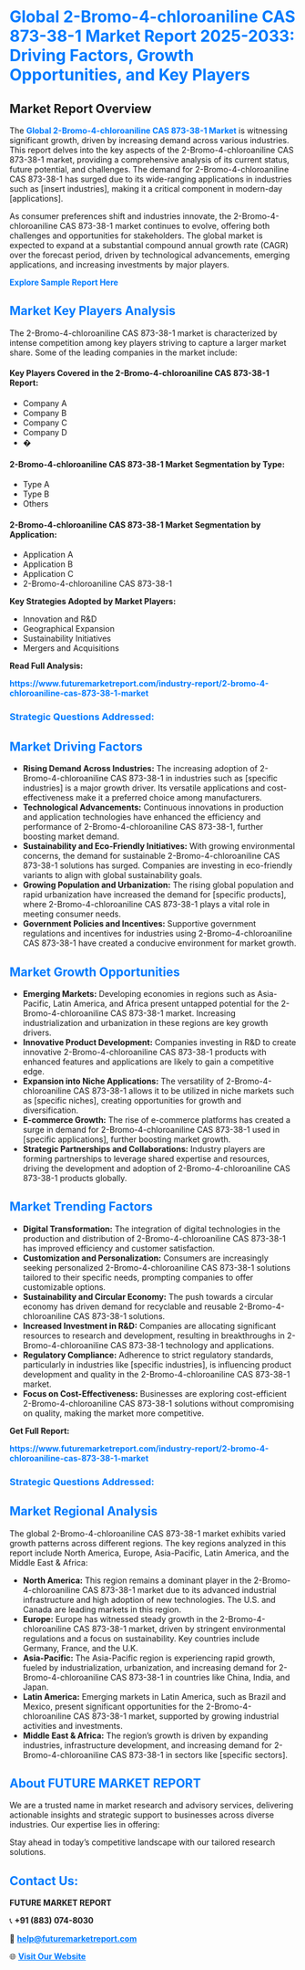 <h1 style="color: #007BFF;">Global 2-Bromo-4-chloroaniline CAS 873-38-1 Market Report 2025-2033: Driving Factors, Growth Opportunities, and Key Players</h1>

<section id="overview">
<h2>Market Report Overview</h2>
<p>The <a href="https://www.futuremarketreport.com/industry-report/2-bromo-4-chloroaniline-cas-873-38-1-market" style="color: #007BFF; text-decoration: none;"><strong>Global 2-Bromo-4-chloroaniline CAS 873-38-1 Market</strong></a> is witnessing significant growth, driven by increasing demand across various industries. This report delves into the key aspects of the 2-Bromo-4-chloroaniline CAS 873-38-1 market, providing a comprehensive analysis of its current status, future potential, and challenges. The demand for 2-Bromo-4-chloroaniline CAS 873-38-1 has surged due to its wide-ranging applications in industries such as [insert industries], making it a critical component in modern-day [applications].</p>
<p>As consumer preferences shift and industries innovate, the 2-Bromo-4-chloroaniline CAS 873-38-1 market continues to evolve, offering both challenges and opportunities for stakeholders. The global market is expected to expand at a substantial compound annual growth rate (CAGR) over the forecast period, driven by technological advancements, emerging applications, and increasing investments by major players.</p>
</section>

<section id="overview">
<p><a href="https://www.futuremarketreport.com/request-sample/reportId=111286" style="color: #007BFF; text-decoration: none;"><strong>Explore Sample Report Here</strong></a></p>
</section>

<section id="key-players">
<h2 style="color: #007BFF;">Market Key Players Analysis</h2>
<p>The 2-Bromo-4-chloroaniline CAS 873-38-1 market is characterized by intense competition among key players striving to capture a larger market share. Some of the leading companies in the market include:</p>
<h4>Key Players Covered in the 2-Bromo-4-chloroaniline CAS 873-38-1 Report:</h4>
<ul><li>Company A</li><li>Company B</li><li>Company C</li><li>Company D</li><li>�</li></ul>
<h4>2-Bromo-4-chloroaniline CAS 873-38-1 Market Segmentation by Type:</h4>
<ul><li>Type A</li><li>Type B</li><li>Others</li></ul>

<h4>2-Bromo-4-chloroaniline CAS 873-38-1 Market Segmentation by Application:</h4>
<ul><li>Application A</li><li>Application B</li><li>Application C</li><li>2-Bromo-4-chloroaniline CAS 873-38-1</li></ul>
<p><strong>Key Strategies Adopted by Market Players:</strong></p>
<ul>
<li>Innovation and R&D</li>
<li>Geographical Expansion</li>
<li>Sustainability Initiatives</li>
<li>Mergers and Acquisitions</li>
</ul>
</section>

<section>
<p><strong>Read Full Analysis: </strong></p><a href="https://www.futuremarketreport.com/industry-report/2-bromo-4-chloroaniline-cas-873-38-1-market" style="color: #007BFF; text-decoration: none;"><strong>https://www.futuremarketreport.com/industry-report/2-bromo-4-chloroaniline-cas-873-38-1-market</strong></a>
<h3 style="color: #007BFF;">Strategic Questions Addressed:</h3>
</section>

<section id="driving-factors">
<h2 style="color: #007BFF;">Market Driving Factors</h2>
<ul>
<li><strong>Rising Demand Across Industries:</strong> The increasing adoption of 2-Bromo-4-chloroaniline CAS 873-38-1 in industries such as [specific industries] is a major growth driver. Its versatile applications and cost-effectiveness make it a preferred choice among manufacturers.</li>
<li><strong>Technological Advancements:</strong> Continuous innovations in production and application technologies have enhanced the efficiency and performance of 2-Bromo-4-chloroaniline CAS 873-38-1, further boosting market demand.</li>
<li><strong>Sustainability and Eco-Friendly Initiatives:</strong> With growing environmental concerns, the demand for sustainable 2-Bromo-4-chloroaniline CAS 873-38-1 solutions has surged. Companies are investing in eco-friendly variants to align with global sustainability goals.</li>
<li><strong>Growing Population and Urbanization:</strong> The rising global population and rapid urbanization have increased the demand for [specific products], where 2-Bromo-4-chloroaniline CAS 873-38-1 plays a vital role in meeting consumer needs.</li>
<li><strong>Government Policies and Incentives:</strong> Supportive government regulations and incentives for industries using 2-Bromo-4-chloroaniline CAS 873-38-1 have created a conducive environment for market growth.</li>
</ul>
</section>

<section id="growth-opportunities">
<h2 style="color: #007BFF;">Market Growth Opportunities</h2>
<ul>
<li><strong>Emerging Markets:</strong> Developing economies in regions such as Asia-Pacific, Latin America, and Africa present untapped potential for the 2-Bromo-4-chloroaniline CAS 873-38-1 market. Increasing industrialization and urbanization in these regions are key growth drivers.</li>
<li><strong>Innovative Product Development:</strong> Companies investing in R&D to create innovative 2-Bromo-4-chloroaniline CAS 873-38-1 products with enhanced features and applications are likely to gain a competitive edge.</li>
<li><strong>Expansion into Niche Applications:</strong> The versatility of 2-Bromo-4-chloroaniline CAS 873-38-1 allows it to be utilized in niche markets such as [specific niches], creating opportunities for growth and diversification.</li>
<li><strong>E-commerce Growth:</strong> The rise of e-commerce platforms has created a surge in demand for 2-Bromo-4-chloroaniline CAS 873-38-1 used in [specific applications], further boosting market growth.</li>
<li><strong>Strategic Partnerships and Collaborations:</strong> Industry players are forming partnerships to leverage shared expertise and resources, driving the development and adoption of 2-Bromo-4-chloroaniline CAS 873-38-1 products globally.</li>
</ul>
</section>

<section id="trending-factors">
<h2 style="color: #007BFF;">Market Trending Factors</h2>
<ul>
<li><strong>Digital Transformation:</strong> The integration of digital technologies in the production and distribution of 2-Bromo-4-chloroaniline CAS 873-38-1 has improved efficiency and customer satisfaction.</li>
<li><strong>Customization and Personalization:</strong> Consumers are increasingly seeking personalized 2-Bromo-4-chloroaniline CAS 873-38-1 solutions tailored to their specific needs, prompting companies to offer customizable options.</li>
<li><strong>Sustainability and Circular Economy:</strong> The push towards a circular economy has driven demand for recyclable and reusable 2-Bromo-4-chloroaniline CAS 873-38-1 solutions.</li>
<li><strong>Increased Investment in R&D:</strong> Companies are allocating significant resources to research and development, resulting in breakthroughs in 2-Bromo-4-chloroaniline CAS 873-38-1 technology and applications.</li>
<li><strong>Regulatory Compliance:</strong> Adherence to strict regulatory standards, particularly in industries like [specific industries], is influencing product development and quality in the 2-Bromo-4-chloroaniline CAS 873-38-1 market.</li>
<li><strong>Focus on Cost-Effectiveness:</strong> Businesses are exploring cost-efficient 2-Bromo-4-chloroaniline CAS 873-38-1 solutions without compromising on quality, making the market more competitive.</li>
</ul>
</section>

<section>
<p><strong>Get Full Report: </strong></p><a href="https://www.futuremarketreport.com/industry-report/2-bromo-4-chloroaniline-cas-873-38-1-market" style="color: #007BFF; text-decoration: none;"><strong>https://www.futuremarketreport.com/industry-report/2-bromo-4-chloroaniline-cas-873-38-1-market</strong></a>
<h3 style="color: #007BFF;">Strategic Questions Addressed:</h3>
</section>


<section id="regional-analysis">
<h2 style="color: #007BFF;">Market Regional Analysis</h2>
<p>The global 2-Bromo-4-chloroaniline CAS 873-38-1 market exhibits varied growth patterns across different regions. The key regions analyzed in this report include North America, Europe, Asia-Pacific, Latin America, and the Middle East & Africa:</p>
<ul>
<li><strong>North America:</strong> This region remains a dominant player in the 2-Bromo-4-chloroaniline CAS 873-38-1 market due to its advanced industrial infrastructure and high adoption of new technologies. The U.S. and Canada are leading markets in this region.</li>
<li><strong>Europe:</strong> Europe has witnessed steady growth in the 2-Bromo-4-chloroaniline CAS 873-38-1 market, driven by stringent environmental regulations and a focus on sustainability. Key countries include Germany, France, and the U.K.</li>
<li><strong>Asia-Pacific:</strong> The Asia-Pacific region is experiencing rapid growth, fueled by industrialization, urbanization, and increasing demand for 2-Bromo-4-chloroaniline CAS 873-38-1 in countries like China, India, and Japan.</li>
<li><strong>Latin America:</strong> Emerging markets in Latin America, such as Brazil and Mexico, present significant opportunities for the 2-Bromo-4-chloroaniline CAS 873-38-1 market, supported by growing industrial activities and investments.</li>
<li><strong>Middle East & Africa:</strong> The region’s growth is driven by expanding industries, infrastructure development, and increasing demand for 2-Bromo-4-chloroaniline CAS 873-38-1 in sectors like [specific sectors].</li>
</ul>
</section>

<footer>
<h2 style="color: #007BFF;">About FUTURE MARKET REPORT</h2>
<p>We are a trusted name in market research and advisory services, delivering actionable insights and strategic support to businesses across diverse industries. Our expertise lies in offering:</p>

<p>Stay ahead in today’s competitive landscape with our tailored research solutions.</p>

<h2 style="color: #007BFF;">Contact Us:</h2>
<p><strong>FUTURE MARKET REPORT</strong></p>
<p>📞 <strong>+91 (883) 074-8030</strong></p>
<p>📧 <strong><a href="mailto:help@futuremarketreport.com" style="color: #007BFF;">help@futuremarketreport.com</a></strong></p>
<p>🌐 <strong><a href="https://www.futuremarketreport.com/" style="color: #007BFF;">Visit Our Website</a></strong></p>
</footer>